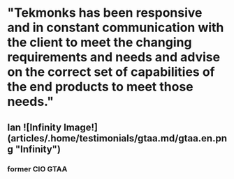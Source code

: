 # "Tekmonks has been responsive and in constant communication with the client to meet the changing requirements and needs and advise on the correct set of capabilities of the end products to meet those needs."
## **Ian** ![Infinity Image!] (articles/.home/testimonials/gtaa.md/gtaa.en.png "Infinity")
### former CIO GTAA